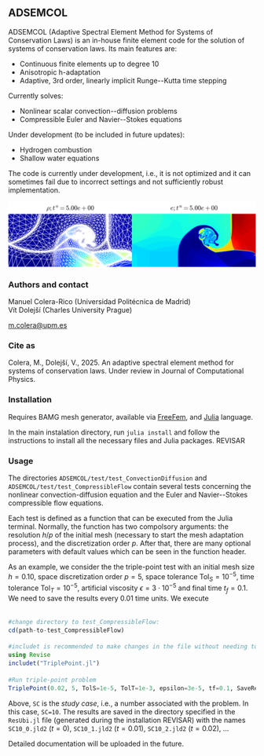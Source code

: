 ## ADSEMCOL

ADSEMCOL (Adaptive Spectral Element Method for Systems of Conservation Laws) is an in-house finite element code for the solution of systems of conservation laws. Its main features are:
- Continuous finite elements up to degree 10
- Anisotropic h-adaptation
- Adaptive, 3rd order, linearly implicit Runge--Kutta time stepping

Currently solves:
- Nonlinear scalar convection--diffusion problems
- Compressible Euler and Navier--Stokes equations

Under development (to be included in future updates):
- Hydrogen combustion
- Shallow water equations

The code is currently under development, i.e., it is not optimized and it can sometimes fail due to incorrect settings and not sufficiently robust implementation.

![](/figures/TriplePoint.png)

### Authors and contact

Manuel Colera-Rico (Universidad Politécnica de Madrid)\
Vít Dolejší (Charles University Prague)

m.colera@upm.es

### Cite as 

Colera, M., Dolejší, V., 2025. An adaptive spectral element method for systems of conservation laws. Under review in Journal of Computational Physics.

### Installation

Requires BAMG mesh generator, available via [FreeFem](https://freefem.org/), and [Julia](https://julialang.org/) language. 

In the main instalation directory, run `julia install` and follow the instructions to install all the necessary files and Julia packages. REVISAR

### Usage

The directories `ADSEMCOL/test/test_ConvectionDiffusion` and `ADSEMCOL/test/test_CompressibleFlow` contain several tests concerning the nonlinear convection-diffusion equation and the Euler and Navier--Stokes compressible flow equations.

Each test is defined as a function that can be executed from the Julia terminal. Normally, the function has two compolsory arguments: the resolution $h/p$ of the initial mesh (necessary to start the mesh adaptation process), and the discretization order $p$. After that, there are many optional parameters with default values which can be seen in the function header.

As an example, we consider the the triple-point test with an initial mesh size $h=0.10$, space discretization order $p=5$, space tolerance $\mathrm{Tol}_S=10^{-5}$, time tolerance $\mathrm{Tol}_T=10^{-5}$, artificial viscosity $\epsilon=3 \cdot 10^{-5}$ and final time $t_f=0.1$. We need to save the results every 0.01 time units. We execute

```julia

#change directory to test_CompressibleFlow:
cd(path-to-test_CompressibleFlow)

#includet is recommended to make changes in the file without needing to recompile:
using Revise 	
includet("TriplePoint.jl") 

#Run triple-point problem
TriplePoint(0.02, 5, TolS=1e-5, TolT=1e-3, epsilon=3e-5, tf=0.1, SaveRes=true, Deltat_SaveRes=0.01, SC=10)

```

Above, `SC` is the _study case_, i.e., a number associated with the problem. In this case, `SC=10`. The results are saved in the directory specified in the `ResUbi.jl` file (generated during the installation REVISAR) with the names `SC10_0.jld2` ($t=0$), `SC10_1.jld2` ($t=0.01$), `SC10_2.jld2` ($t=0.02$), ...

Detailed documentation will be uploaded in the future.
